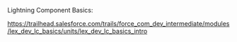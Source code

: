 Lightning Component Basics:

https://trailhead.salesforce.com/trails/force_com_dev_intermediate/modules/lex_dev_lc_basics/units/lex_dev_lc_basics_intro

